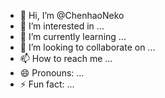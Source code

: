 - 👋 Hi, I’m @ChenhaoNeko
- 👀 I’m interested in ...
- 🌱 I’m currently learning ...
- 💞️ I’m looking to collaborate on ...
- 📫 How to reach me ...
- 😄 Pronouns: ...
- ⚡ Fun fact: ...

<!---
ChenhaoNeko/ChenhaoNeko is a ✨ special ✨ repository because its `README.md` (this file) appears on your GitHub profile.
You can click the Preview link to take a look at your changes.
--->
